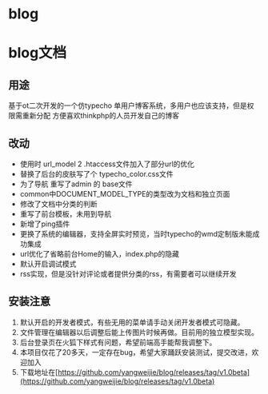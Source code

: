 blog
====
# blog文档

## 用途

基于ot二次开发的一个仿typecho 单用户博客系统，多用户也应该支持，但是权限需重新分配
方便喜欢thinkphp的人员开发自己的博客

## 改动
* 使用时 url_model 2 .htaccess文件加入了部分url的优化
* 替换了后台的皮肤写了个 typecho_color.css文件
* 为了导航 重写了admin 的 base文件
* common中DOCUMENT_MODEL_TYPE的类型改为文档和独立页面
* 修改了文档中分类的判断
* 重写了前台模板，未用到导航
* 新增了ping插件
* 更换了系统的编辑器，支持全屏实时预览，当时typecho的wmd定制版未能成功集成
* url优化了省略前台Home的输入，index.php的隐藏
* 默认开启调试模式
* rss实现，但是没针对评论或者提供分类的rss，有需要者可以继续开发

## 安装注意
1. 默认开启的开发者模式，有些无用的菜单请手动关闭开发者模式可隐藏。
2. 文件管理在编辑器以后调整后能上传图片时候再做。目前用的独立模型实现。
3. 后台登录页在火狐下样式有问题，希望前端高手能帮我调整下。
4. 本项目仅花了20多天，一定存在bug，希望大家踊跃安装测试，提交改进，欢迎加入
5. 下载地址在[https://github.com/yangweijie/blog/releases/tag/v1.0beta](https://github.com/yangweijie/blog/releases/tag/v1.0beta)
